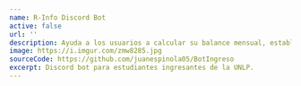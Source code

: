 ```yaml
---
name: R-Info Discord Bot
active: false
url: ''
description: Ayuda a los usuarios a calcular su balance mensual, establecer un límite de gastos y hacer un seguimiento para control de sus finanzas. También proporciona estadísticas detalladas sobre los gastos, ayudando a identificar áreas donde pueden ahorrar dinero. En resumen, T-finance es una herramienta para cualquier persona que desee mejorar su bienestar financiero.
image: https://i.imgur.com/zmw8285.jpg
sourceCode: https://github.com/juanespinola05/BotIngreso
excerpt: Discord bot para estudiantes ingresantes de la UNLP.
---
```

